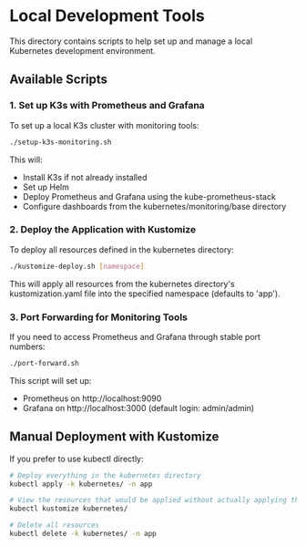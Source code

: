 # Local Development Tools

This directory contains scripts to help set up and manage a local Kubernetes development environment.

## Available Scripts

### 1. Set up K3s with Prometheus and Grafana

To set up a local K3s cluster with monitoring tools:

```bash
./setup-k3s-monitoring.sh
```

This will:
- Install K3s if not already installed
- Set up Helm
- Deploy Prometheus and Grafana using the kube-prometheus-stack
- Configure dashboards from the kubernetes/monitoring/base directory

### 2. Deploy the Application with Kustomize

To deploy all resources defined in the kubernetes directory:

```bash
./kustomize-deploy.sh [namespace]
```

This will apply all resources from the kubernetes directory's kustomization.yaml file into the specified namespace (defaults to 'app').

### 3. Port Forwarding for Monitoring Tools

If you need to access Prometheus and Grafana through stable port numbers:

```bash
./port-forward.sh
```

This script will set up:
- Prometheus on http://localhost:9090
- Grafana on http://localhost:3000 (default login: admin/admin)

## Manual Deployment with Kustomize

If you prefer to use kubectl directly:

```bash
# Deploy everything in the kubernetes directory
kubectl apply -k kubernetes/ -n app

# View the resources that would be applied without actually applying them
kubectl kustomize kubernetes/

# Delete all resources
kubectl delete -k kubernetes/ -n app
``` 